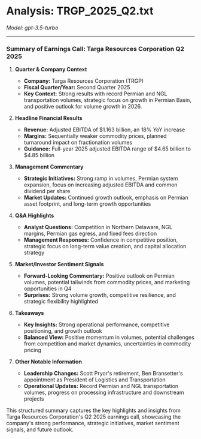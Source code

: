 # Analysis: TRGP_2025_Q2.txt

*Model: gpt-3.5-turbo*

---

### Summary of Earnings Call: Targa Resources Corporation Q2 2025

1. **Quarter & Company Context**
   - **Company:** Targa Resources Corporation (TRGP)
   - **Fiscal Quarter/Year:** Second Quarter 2025
   - **Key Context:** Strong results with record Permian and NGL transportation volumes, strategic focus on growth in Permian Basin, and positive outlook for volume growth in 2026.

2. **Headline Financial Results**
   - **Revenue:** Adjusted EBITDA of $1.163 billion, an 18% YoY increase
   - **Margins:** Sequentially weaker commodity prices, planned turnaround impact on fractionation volumes
   - **Guidance:** Full-year 2025 adjusted EBITDA range of $4.65 billion to $4.85 billion

3. **Management Commentary**
   - **Strategic Initiatives:** Strong ramp in volumes, Permian system expansion, focus on increasing adjusted EBITDA and common dividend per share
   - **Market Updates:** Continued growth outlook, emphasis on Permian asset footprint, and long-term growth opportunities

4. **Q&A Highlights**
   - **Analyst Questions:** Competition in Northern Delaware, NGL margins, Permian gas egress, and fixed fees direction
   - **Management Responses:** Confidence in competitive position, strategic focus on long-term value creation, and capital allocation strategy

5. **Market/Investor Sentiment Signals**
   - **Forward-Looking Commentary:** Positive outlook on Permian volumes, potential tailwinds from commodity prices, and marketing opportunities in Q4
   - **Surprises:** Strong volume growth, competitive resilience, and strategic flexibility highlighted

6. **Takeaways**
   - **Key Insights:** Strong operational performance, competitive positioning, and growth outlook
   - **Balanced View:** Positive momentum in volumes, potential challenges from competition and market dynamics, uncertainties in commodity pricing

7. **Other Notable Information**
   - **Leadership Changes:** Scott Pryor's retirement, Ben Bransetter's appointment as President of Logistics and Transportation
   - **Operational Updates:** Record Permian and NGL transportation volumes, progress on processing infrastructure and downstream projects

This structured summary captures the key highlights and insights from Targa Resources Corporation's Q2 2025 earnings call, showcasing the company's strong performance, strategic initiatives, market sentiment signals, and future outlook.